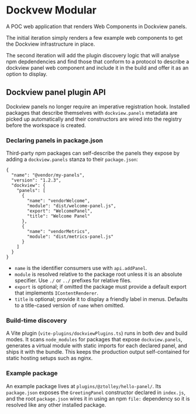 # Dockvew Modular

A POC web application that renders Web Components in Dockview panels.

The initial iteration simply renders a few example web components to get the Dockview infrastructure in place.

The second iteration will add the plugin discovery logic that will analyse npm depdendencies and find those that conform to a protocol to describe a dockview panel web component and include it in the build and offer it as an option to display.

## Dockview panel plugin API

Dockview panels no longer require an imperative registration hook. Installed packages that describe themselves with `dockview.panels` metadata are picked up automatically and their constructors are wired into the registry before the workspace is created.

### Declaring panels in package.json

Third-party npm packages can self-describe the panels they expose by adding a `dockview.panels` stanza to their `package.json`:

```jsonc
{
  "name": "@vendor/my-panels",
  "version": "1.2.3",
  "dockview": {
    "panels": [
      {
        "name": "vendorWelcome",
        "module": "dist/welcome-panel.js",
        "export": "WelcomePanel",
        "title": "Welcome Panel"
      },
      {
        "name": "vendorMetrics",
        "module": "dist/metrics-panel.js"
      }
    ]
  }
}
```

- `name` is the identifier consumers use with `api.addPanel`.
- `module` is resolved relative to the package root unless it is an absolute specifier. Use `./` or `../` prefixes for relative files.
- `export` is optional; if omitted the package must provide a default export that implements `IContentRenderer`.
- `title` is optional; provide it to display a friendly label in menus. Defaults to a title-cased version of `name` when omitted.

### Build-time discovery

A Vite plugin (`vite-plugins/dockviewPlugins.ts`) runs in both dev and build modes. It scans `node_modules` for packages that expose `dockview.panels`, generates a virtual module with static imports for each declared panel, and ships it with the bundle. This keeps the production output self-contained for static hosting setups such as nginx.

### Example package

An example package lives at `plugins/@ztolley/hello-panel/`. Its `package.json` exposes the `GreetingPanel` constructor declared in `index.js`, and the root `package.json` wires it in using an npm `file:` dependency so it is resolved like any other installed package.
